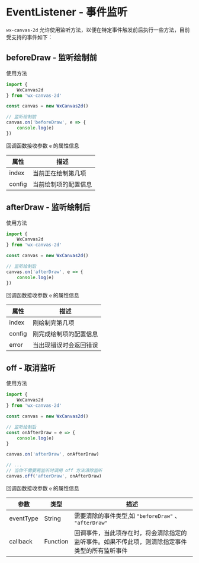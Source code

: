 # EventListener - 事件监听

`wx-canvas-2d` 允许使用监听方法，以便在特定事件触发前后执行一些方法，目前受支持的事件如下：

## beforeDraw - 监听绘制前

使用方法

```js
import {
    WxCanvas2d
} from 'wx-canvas-2d'

const canvas = new WxCanvas2d()

// 监听绘制前
canvas.on('beforeDraw', e => {
    console.log(e)
})
```

回调函数接收参数 `e` 的属性信息

| 属性 | 描述 |
| --- | --- |
| index | 当前正在绘制第几项 |
| config | 当前绘制项的配置信息 |

## afterDraw - 监听绘制后

使用方法

```js
import {
    WxCanvas2d
} from 'wx-canvas-2d'

const canvas = new WxCanvas2d()

// 监听绘制后
canvas.on('afterDraw', e => {
    console.log(e)
})
```

回调函数接收参数 `e` 的属性信息

| 属性 | 描述 |
| --- | --- |
| index | 刚绘制完第几项 |
| config | 刚完成绘制项的配置信息 |
| error | 当出现错误时会返回错误 |

## off - 取消监听

使用方法

```js
import {
    WxCanvas2d
} from 'wx-canvas-2d'

const canvas = new WxCanvas2d()

// 监听绘制后
const onAfterDraw = e => {
    console.log(e)
}

canvas.on('afterDraw', onAfterDraw)

// ...
// 当你不需要再监听时调用 off 方法清除监听
canvas.off('afterDraw', onAfterDraw)
```

回调函数接收参数 `e` 的属性信息

| 参数 | 类型 | 描述 |
| --- | --- | --- |
| eventType | String | 需要清除的事件类型,如 `"beforeDraw"` 、 `"afterDraw"` |
| callback | Function | 回调事件，当此项存在时，将会清除指定的监听事件。如果不传此项，则清除指定事件类型的所有监听事件 |
